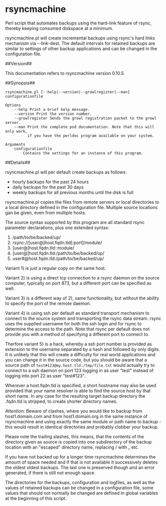 rsyncmachine
============

Perl script that automates backups using the hard-link feature of rsync,
thereby keeping consumed diskspace at a minimum.

rsyncmachine.pl will create incremental backups using rsync's hard
links mechanism via --link-dest. The default intervals for retained
backups are similar to settings of other backup applications and can be
changed in the configuration file.

##Version##

This documentation refers to rsyncmachine version 0.10.5

##Synopsis##

    rsyncmachine.pl [--help|--version|--growlregister|--man] configurationfile

    Options
        --help Print a brief help message.
        --version Print the version number.
        --growlregister Sends the growl registration packet to the growl server.
        --man Print the complete pod documentation. Note that this will only work, 
              if you have the perldoc program available on your system.

    Arguments
        configurationfile
	        Contains the settings for an instance of this program.

##Details##

rsyncmachine.pl will per default create backups as follows:

- hourly backups for the past 24 hours
- daily backups for the past 30 days
- weekly backups for all previous months until the disk is full

rsyncmachine.pl copies the files from remote servers or local
directories to a local directory defined in the configuration file.
Multiple source locations gan be given, even from multiple hosts. 

The source syntax supported by this program are all standard rsync
parameter declarations, plus one extended syntax:

1. /path/to/be/backed/up/
1. rsync://[user@]host.fqdn.tld[:port]/module/
1. [user@]host.fqdn.tld::module/
1. [user@]host.fqdn.tld:/path/to/be/backed/up/
1. user#<nnn>@host.fqdn.tld:/path/to/be/backed/up/

Variant 1) is just a regular copy on the same host.

Variant 2) is using a direct tcp connection to a rsync daemon on 
the source computer, typically on port 873, but a different port can
be specified as well.

Variant 3) is a different way of 2), same functionality, but without the
ability to specify the port of the remote daemon.

Variant 4) is using ssh per default as standard transport mechanism to
connect to the source system and transporting the rsync data stream. rsync
uses the supplied username for both the ssh login and for rsync to
determine the access to the path. Note that rsync per default does not 
provide you with a method of specifying a different port to connect to.

Therfore variant 5) is a hack, whereby a ssh port number is provided
as extension to the username separated by a hash and followed by only
digits. It is unlikely that this will create a difficulty for real world
applications and you can change it in the source code, but you should be
aware that a source path of `test#123@my.host.tld:/tmp/file.txt` would 
actually try to connect to a ssh daemon on port 123 logging in as user
"test" instead of logging into port 22 as user "test#123".

Wherever a host.fqdn.tld is specified, a short hostname may also be used
provided that your name resolver is able to find the source host by that
short name. In any case for the resulting target backup directory the 
.fqdn.tld is stripped, to create shorter directory names. 

_Attention:_ Beware of clashes, where you would like to backup from 
host1.domain.com and from host1.domain.org in the same instance of 
rsyncmachine and using exactly the same module or path name to 
backup - this would result in identical directories and probably 
clobber your backup.

Please note the trailing slashes, this means, that the contents of the
directory given as source is copied into one subdirectory of the backup
location with an "escaped" directory name, replacing / with _ etc.

If you have not backed up for a longer time rsyncmachine determines the
amount of space needed and if that is not available it successively
deletes the oldest oldest backups. The last one is preserved though and
an error generated, if there is still not enough space.

The directories for the backups, configuration and logfiles, as well as
the values of retained backups can be changed in a configuration file,
some values that should not normally be changed are defined in global
variables at the beginning of this script.

<!--
vim:tw=72:sw=4:ai:si
-->

